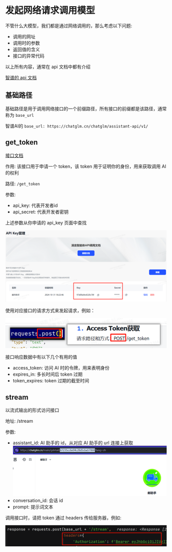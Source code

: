 # 发起网络请求调用模型

不管什么大模型，我们都是通过网络调用的，那么考虑以下问题:

- 调用的网址
- 调用时的参数
- 返回值的含义
- 接口的异常代码

以上所有内容，通常在 api 文档中都有介绍

[智谱的 api 文档](https://zhipu-ai.feishu.cn/wiki/X8ykw4IXpieCOxkYxbrcxT9vn5f)

## 基础路径

基础路径是用于调用网络接口的一个前缀路径，所有接口的前缀都是该路径，通常称为 `base_url`

智谱AI的 `base_url: https://chatglm.cn/chatglm/assistant-api/v1/`

## get_token

[接口文档](https://zhipu-ai.feishu.cn/wiki/X8ykw4IXpieCOxkYxbrcxT9vn5f)

作用: 该接口用于申请一个 token，该 token 用于证明你的身份，用来获取调用 AI 的权利

路径: `/get_token`

参数:

- api_key: 代表开发者id
- api_secret: 代表开发者密钥

上述参数从你申请的 api_key 页面中查找

![](md-img/发起网络请求调用模型_2024-11-01-15-35-21.png)

使用对应接口的请求方式来发起请求，例如：

![](md-img/发起网络请求调用模型_2024-11-01-15-38-57.png)

接口响应数据中有以下几个有用的值

- access_token: 访问 AI 时的令牌，用来表明身份
- expires_in: 多长时间后 token 过期
- token_expires: token 过期的截至时间

## stream

以流式输出的形式访问接口

地址: /stream

参数:

- assistant_id: AI 助手的 id，从对应 AI 助手的 url 连接上获取
  ![](md-img/发起网络请求调用模型_2024-11-01-15-51-19.png)
- conversation_id: 会话 id
- prompt: 提示词文本

调用接口时，请把 token 通过 headers 传给服务器，例如:

![](md-img/发起网络请求调用模型_2024-11-01-15-58-47.png)